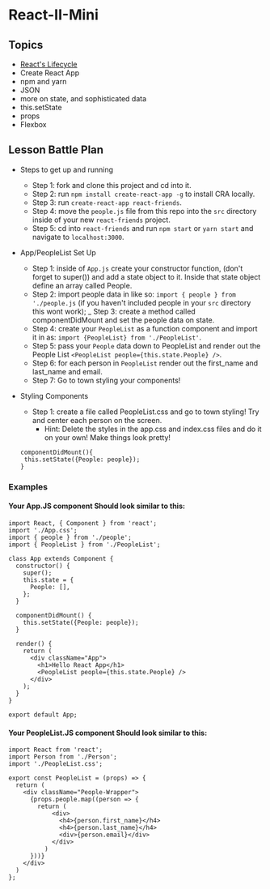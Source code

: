 # React-II-Mini

## Topics

* [React's Lifecycle](https://tylermcginnis.com/an-introduction-to-life-cycle-events-in-react-js/)
* Create React App
* npm and yarn
* JSON
* more on state, and sophisticated data
* this.setState
* props
* Flexbox

## Lesson Battle Plan 

- Steps to get up and running
  - Step 1: fork and clone this project and cd into it.
  - Step 2: run `npm install create-react-app -g` to install CRA locally.
  - Step 3: run `create-react-app react-friends`.
  - Step 4: move the `people.js` file from this repo into the `src` directory inside of your new `react-friends` project.
  - Step 5: cd into `react-friends` and run `npm start` or `yarn start` and navigate to `localhost:3000`.

- App/PeopleList Set Up
  - Step 1: inside of `App.js` create your constructor function, (don't forget to super()) and add a state object to it. Inside that state object define an array called People.
  - Step 2: import people data in like so: `import { people } from './people.js` (if you haven't included people in your `src` directory this wont work);
  _ Step 3: create a method called componentDidMount and set the people data on state.
  - Step 4: create your `PeopleList` as a function component and import it in as: `import {PeopleList} from './PeopleList'`.
  - Step 5: pass your `People` data down to PeopleList and render out the People List `<PeopleList people={this.state.People} />`.
  - Step 6: for each person in `PeopleList` render out the first_name and last_name and email.
  - Step 7: Go to town styling your components!

- Styling Components
  - Step 1: create a file called PeopleList.css and go to town styling! Try and center each person on the screen. 
    - Hint: Delete the styles in the app.css and index.css files and do it on your own! Make things look pretty!

  ```
  componentDidMount(){ 
   this.setState({People: people});
  }
  ```


### Examples
#### Your App.JS component Should look similar to this:
```
import React, { Component } from 'react';
import './App.css';
import { people } from './people';
import { PeopleList } from './PeopleList';

class App extends Component {
  constructor() {
    super();
    this.state = {
      People: [],
    };
  }

  componentDidMount() {
    this.setState({People: people});
  }

  render() {
    return (
      <div className="App">
        <h1>Hello React App</h1>
        <PeopleList people={this.state.People} /> 
      </div>
    );
  }
}

export default App;

```

#### Your PeopleList.JS component Should look similar to this:

```
import React from 'react';
import Person from './Person';
import './PeopleList.css';

export const PeopleList = (props) => {
  return (
    <div className="People-Wrapper">
      {props.people.map((person => {
        return (
            <div>
              <h4>{person.first_name}</h4>
              <h4>{person.last_name}</h4>
              <div>{person.email}</div>
            </div> 
          )
      }))}
    </div>
  )
};
```